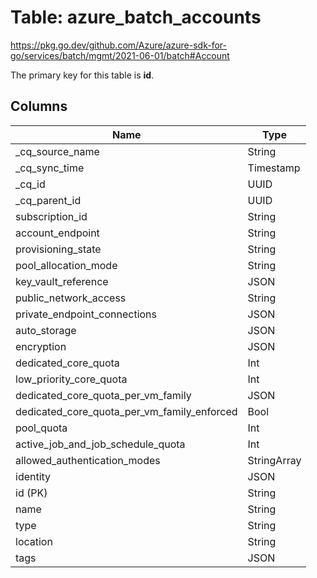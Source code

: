 # Table: azure_batch_accounts

https://pkg.go.dev/github.com/Azure/azure-sdk-for-go/services/batch/mgmt/2021-06-01/batch#Account

The primary key for this table is **id**.


## Columns
| Name          | Type          |
| ------------- | ------------- |
|_cq_source_name|String|
|_cq_sync_time|Timestamp|
|_cq_id|UUID|
|_cq_parent_id|UUID|
|subscription_id|String|
|account_endpoint|String|
|provisioning_state|String|
|pool_allocation_mode|String|
|key_vault_reference|JSON|
|public_network_access|String|
|private_endpoint_connections|JSON|
|auto_storage|JSON|
|encryption|JSON|
|dedicated_core_quota|Int|
|low_priority_core_quota|Int|
|dedicated_core_quota_per_vm_family|JSON|
|dedicated_core_quota_per_vm_family_enforced|Bool|
|pool_quota|Int|
|active_job_and_job_schedule_quota|Int|
|allowed_authentication_modes|StringArray|
|identity|JSON|
|id (PK)|String|
|name|String|
|type|String|
|location|String|
|tags|JSON|